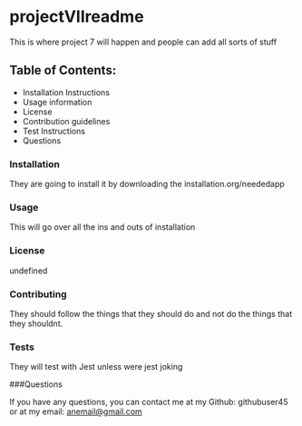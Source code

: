 #  projectVIIreadme

  This is where project 7 will happen and people can add all sorts of stuff

## Table of Contents:
* Installation Instructions
* Usage information
* License
* Contribution guidelines
* Test Instructions
* Questions


### Installation 
They are going to install it by downloading the installation.org/neededapp

### Usage
This will go over all the ins and outs of installation

### License
undefined

### Contributing
They should follow the things that they should do and not do the things that they shouldnt.

### Tests
They will test with Jest unless were jest joking

###Questions

If you have any questions, you can contact me at my Github: githubuser45 or at my email: anemail@gmail.com
         